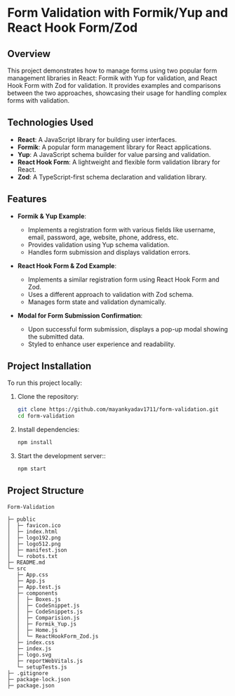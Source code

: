 <figure><img src="https://i.ibb.co/vD8HDjh/image.png" alt="" style="background:white"> </figure> 


# Form Validation with Formik/Yup and React Hook Form/Zod

## Overview

This project demonstrates how to manage forms using two popular form management libraries in React: Formik with Yup for validation, and React Hook Form with Zod for validation. It provides examples and comparisons between the two approaches, showcasing their usage for handling complex forms with validation.

## Technologies Used

- **React**: A JavaScript library for building user interfaces.
- **Formik**: A popular form management library for React applications.
- **Yup**: A JavaScript schema builder for value parsing and validation.
- **React Hook Form**: A lightweight and flexible form validation library for React.
- **Zod**: A TypeScript-first schema declaration and validation library.

## Features

- **Formik & Yup Example**:
  - Implements a registration form with various fields like username, email, password, age, website, phone, address, etc.
  - Provides validation using Yup schema validation.
  - Handles form submission and displays validation errors.

- **React Hook Form & Zod Example**:
  - Implements a similar registration form using React Hook Form and Zod.
  - Uses a different approach to validation with Zod schema.
  - Manages form state and validation dynamically.

- **Modal for Form Submission Confirmation**:
  - Upon successful form submission, displays a pop-up modal showing the submitted data.
  - Styled to enhance user experience and readability.

## Project Installation

To run this project locally:

1. Clone the repository:
   ```bash
   git clone https://github.com/mayankyadav1711/form-validation.git
   cd form-validation
   ```
2. Install dependencies:
   ```bash
   npm install
   ```
3. Start the development server::
   ```bash
   npm start
   ```

## Project Structure
```
Form-Validation

├─ public
│  ├─ favicon.ico
│  ├─ index.html
│  ├─ logo192.png
│  ├─ logo512.png
│  ├─ manifest.json
│  └─ robots.txt
├─ README.md
└─ src
   ├─ App.css
   ├─ App.js
   ├─ App.test.js
   ├─ components
   │  ├─ Boxes.js
   │  ├─ CodeSnippet.js
   │  ├─ CodeSnippets.js
   │  ├─ Comparision.js
   │  ├─ Formik_Yup.js
   │  ├─ Home.js
   │  └─ ReactHookForm_Zod.js
   ├─ index.css
   ├─ index.js
   ├─ logo.svg
   ├─ reportWebVitals.js
   └─ setupTests.js
├─ .gitignore
├─ package-lock.json
├─ package.json
```